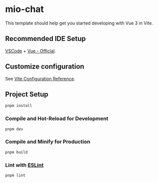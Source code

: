 # mio-chat

This template should help get you started developing with Vue 3 in Vite.

## Recommended IDE Setup

[VSCode](https://code.visualstudio.com/) + [Vue - Official](https://marketplace.visualstudio.com/items?itemName=Vue.volar).

## Customize configuration

See [Vite Configuration Reference](https://vitejs.dev/config/).

## Project Setup

```sh
pnpm install
```

### Compile and Hot-Reload for Development

```sh
pnpm dev
```

### Compile and Minify for Production

```sh
pnpm build
```

### Lint with [ESLint](https://eslint.org/)

```sh
pnpm lint
```
